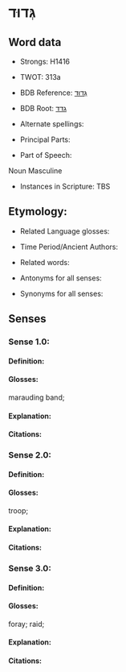 # גְּדוּד

<!-- Status: S2="NeedsEdits" -->
<!-- Lexica used for edits:   -->

## Word data

* Strongs: H1416

* TWOT: 313a

* BDB Reference: [גְּדוּד](rc://en/bdb/dict/c.ao.ab)

* BDB Root: [גדד](rc://en/bdb/dict/c.ao.aa)

* Alternate spellings:

* Principal Parts:

* Part of Speech:

Noun Masculine

* Instances in Scripture: TBS

## Etymology:

* Related Language glosses:

* Time Period/Ancient Authors:

* Related words:

* Antonyms for all senses:

* Synonyms for all senses:

## Senses

### Sense 1.0:

#### Definition:

#### Glosses:

marauding band; 

#### Explanation:

#### Citations:



### Sense 2.0:

#### Definition:

#### Glosses:

troop; 

#### Explanation:

#### Citations:



### Sense 3.0:

#### Definition:

#### Glosses:

foray; raid; 

#### Explanation:

#### Citations:



